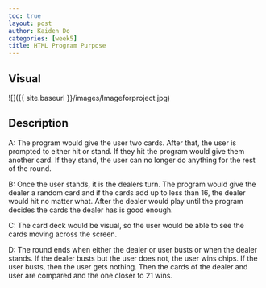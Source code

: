 ```yaml
---
toc: true
layout: post
author: Kaiden Do
categories: [week5]
title: HTML Program Purpose
---
```

## Visual
![]({{ site.baseurl }}/images/Imageforproject.jpg)

## Description
A: The program would give the user two cards. After that, the user is prompted to either hit or stand. If they hit the program would give them another card. If they stand, the user can no longer do anything for the rest of the round.

B: Once the user stands, it is the dealers turn. The program would give the dealer a random card and if the cards add up to less than 16, the dealer would hit no matter what. After the dealer would play until the program decides the cards the dealer has is good enough.

C: The card deck would be visual, so the user would be able to see the cards moving across the screen.

D: The round ends when either the dealer or user busts or when the dealer stands. If the dealer busts but the user does not, the user wins chips. If the user busts, then the user gets nothing. Then the cards of the dealer and user are compared and the one closer to 21 wins.
